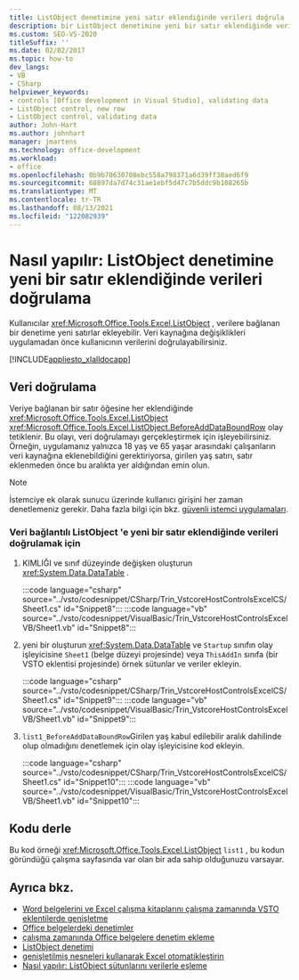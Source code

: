 ```yaml
---
title: ListObject denetimine yeni satır eklendiğinde verileri doğrula
description: bir ListObject denetimine yeni bir satır eklendiğinde verileri doğrulamak için Visual Studio nasıl kullanabileceğinizi öğrenin.
ms.custom: SEO-VS-2020
titleSuffix: ''
ms.date: 02/02/2017
ms.topic: how-to
dev_langs:
- VB
- CSharp
helpviewer_keywords:
- controls [Office development in Visual Studio], validating data
- ListObject control, new row
- ListObject control, validating data
author: John-Hart
ms.author: johnhart
manager: jmartens
ms.technology: office-development
ms.workload:
- office
ms.openlocfilehash: 0b9b70630708ebc558a798371a6d39ff30aed6f9
ms.sourcegitcommit: 68897da7d74c31ae1ebf5d47c7b5ddc9b108265b
ms.translationtype: MT
ms.contentlocale: tr-TR
ms.lasthandoff: 08/13/2021
ms.locfileid: "122082939"
---
```

# <a name="how-to-validate-data-when-a-new-row-is-added-to-a-listobject-control"></a>Nasıl yapılır: ListObject denetimine yeni bir satır eklendiğinde verileri doğrulama
  Kullanıcılar <xref:Microsoft.Office.Tools.Excel.ListObject> , verilere bağlanan bir denetime yeni satırlar ekleyebilir. Veri kaynağına değişiklikleri uygulamadan önce kullanıcının verilerini doğrulayabilirsiniz.

 [!INCLUDE[appliesto_xlalldocapp](../vsto/includes/appliesto-xlalldocapp-md.md)]

## <a name="data-validation"></a>Veri doğrulama
 Veriye bağlanan bir satır öğesine her eklendiğinde <xref:Microsoft.Office.Tools.Excel.ListObject> <xref:Microsoft.Office.Tools.Excel.ListObject.BeforeAddDataBoundRow> olay tetiklenir. Bu olayı, veri doğrulamayı gerçekleştirmek için işleyebilirsiniz. Örneğin, uygulamanız yalnızca 18 yaş ve 65 yaşar arasındaki çalışanların veri kaynağına eklenebildiğini gerektiriyorsa, girilen yaş satırı, satır eklenmeden önce bu aralıkta yer aldığından emin olun.

> [!NOTE]
> İstemciye ek olarak sunucu üzerinde kullanıcı girişini her zaman denetlemeniz gerekir. Daha fazla bilgi için bkz. [güvenli istemci uygulamaları](/dotnet/framework/data/adonet/secure-client-applications).

### <a name="to-validate-data-when-a-new-row-is-added-to-data-bound-listobject"></a>Veri bağlantılı ListObject 'e yeni bir satır eklendiğinde verileri doğrulamak için

1. KIMLIĞI ve sınıf düzeyinde değişken oluşturun <xref:System.Data.DataTable> .

     :::code language="csharp" source="../vsto/codesnippet/CSharp/Trin_VstcoreHostControlsExcelCS/Sheet1.cs" id="Snippet8":::
     :::code language="vb" source="../vsto/codesnippet/VisualBasic/Trin_VstcoreHostControlsExcelVB/Sheet1.vb" id="Snippet8":::

2. yeni bir oluşturun <xref:System.Data.DataTable> ve `Startup` sınıfın olay işleyicisine `Sheet1` (belge düzeyi projesinde) veya `ThisAddIn` sınıfa (bir VSTO eklentisi projesinde) örnek sütunlar ve veriler ekleyin.

     :::code language="csharp" source="../vsto/codesnippet/CSharp/Trin_VstcoreHostControlsExcelCS/Sheet1.cs" id="Snippet9":::
     :::code language="vb" source="../vsto/codesnippet/VisualBasic/Trin_VstcoreHostControlsExcelVB/Sheet1.vb" id="Snippet9":::

3. `list1_BeforeAddDataBoundRow`Girilen yaş kabul edilebilir aralık dahilinde olup olmadığını denetlemek için olay işleyicisine kod ekleyin.

     :::code language="csharp" source="../vsto/codesnippet/CSharp/Trin_VstcoreHostControlsExcelCS/Sheet1.cs" id="Snippet10":::
     :::code language="vb" source="../vsto/codesnippet/VisualBasic/Trin_VstcoreHostControlsExcelVB/Sheet1.vb" id="Snippet10":::

## <a name="compile-the-code"></a>Kodu derle
 Bu kod örneği <xref:Microsoft.Office.Tools.Excel.ListObject> `list1` , bu kodun göründüğü çalışma sayfasında var olan bir ada sahip olduğunuzu varsayar.

## <a name="see-also"></a>Ayrıca bkz.
- [Word belgelerini ve Excel çalışma kitaplarını çalışma zamanında VSTO eklentilerde genişletme](../vsto/extending-word-documents-and-excel-workbooks-in-vsto-add-ins-at-run-time.md)
- [Office belgelerdeki denetimler](../vsto/controls-on-office-documents.md)
- [çalışma zamanında Office belgelere denetim ekleme](../vsto/adding-controls-to-office-documents-at-run-time.md)
- [ListObject denetimi](../vsto/listobject-control.md)
- [genişletilmiş nesneleri kullanarak Excel otomatikleştirin](../vsto/automating-excel-by-using-extended-objects.md)
- [Nasıl yapılır: ListObject sütunlarını verilerle eşleme](../vsto/how-to-map-listobject-columns-to-data.md)

